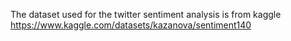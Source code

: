 The dataset used for the twitter sentiment analysis is from kaggle https://www.kaggle.com/datasets/kazanova/sentiment140
